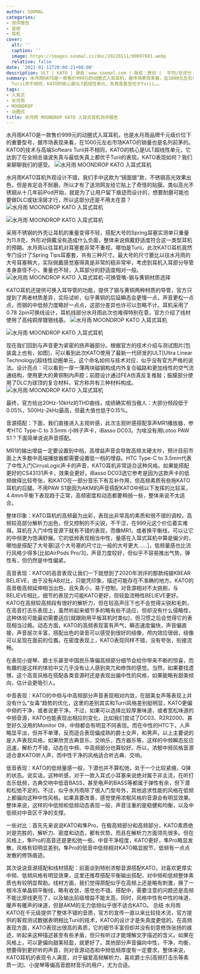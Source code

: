 ```yaml
---
author: SOOMAL
categories:
- 测评报告
- 音频
- 耳机
cover:
  alt: ''
  caption: ''
  image: https://images.soomal.cc/doc/20220111/00097081.webp
  relative: false
date: '2022-01-11T20:00:21+08:00'
description: ULT | KATO | 源自：www.soomal.com | 版权：原创 |  平均/总评分：08.35/142
summary: 水月雨KATO是一款售价999元的动圈式入耳耳机，据市场表现来看，在1000元左右市场KATO的销量也是名列前茅的。KATO的技术与高端Softears
  Turii并不相同，KATO的核心是ULT超线性单元，失真度甚至优于Turii……
tags:
- 入耳式
- 水月雨
- MOONDROP
- 动圈式
title: 水月雨 MOONDROP KATO 入耳式耳机测评报告
---
```


水月雨KATO是一款售价999元的动圈式入耳耳机，也是水月雨品牌千元级价位下的重要型号，据市场表现来看，在1000元左右市场KATO的销量也是名列前茅的。KATO的技术与高端Softears Turii并不相同，KATO的核心是ULT超线性单元，它达到了在全频总谐波失真与最低失真上都优于Turii的表现。KATO表现如何？我们来聊聊我们的感受。
![水月雨 MOONDROP KATO 入耳式耳机](https://images.soomal.cc/doc/20220104/00096965.webp)




水月雨KATO耳机外观设计不错，我们手中这款为“镜面银”款，不锈钢高光效果出色，但是肯定会不耐磨，所以才有了送测网友给它贴上了奇怪的贴膜。类似高光不锈钢从十几年前iPod开始，就是为了让用户留下痕迹而设计的，想要耐磨可能也要做DLC或钛涂层才行，所以这部分还是不用太在意？
![水月雨 MOONDROP KATO 入耳式耳机](https://images.soomal.cc/doc/20220104/00096978.webp)




![水月雨 MOONDROP KATO 入耳式耳机](https://images.soomal.cc/doc/20220104/00096977.webp)




采用不锈钢的外壳让耳机的重量变得不轻，搭配大号的Spring耳塞实测单只重量为11.8克，外形对佩戴没有造成什么负面，整体来说佩戴舒适度符合这一类型耳机的预期。水月雨以往耳机对耳塞套非常不重视，哪怕是Turii，此次KATO耳机竟然专门设计了Spring Tips耳塞套，共有三种尺寸。最大号的尺寸要比以往水月雨的大号耳塞稍大，实际佩戴感觉塞得真是非常的稳非常牢，考虑到耳机入耳部分导管本身直径不小，重量也不轻，入耳部分的舒适度相对一般。
![水月雨 MOONDROP KATO 入耳式耳机-可换管嘴-钢与黄铜材质选择](https://images.soomal.cc/doc/20220104/00096980.webp)




KATO耳机还提供可换入耳导管的功能，提供了钢与黄铜两种材质的导管，官方只提到了两者材质差异，实际试听，似乎黄铜的后延瞬态会更慢一点，声音更松一点点，而钢的中低频力度略好一点点，这部分差异也许可以忽略不计。耳机采用了0.78 2pin可换线设计，耳机线部分水月雨此次也难得特别在意，官方介绍了线材使用了高纯铜厚镀银线基。
![水月雨 MOONDROP KATO 入耳式耳机](https://images.soomal.cc/doc/20220104/00096981_01.webp)




![水月雨 MOONDROP KATO 入耳式耳机](https://images.soomal.cc/doc/20220104/00096982_01.webp)




现在我们回到与声音更为紧密的扬声器部分。根据官方的技术介绍与测试图片[包装盒上也有，如图]，可以看到此次KATO使用了最新一代研发的ULT[Ultra Linear Technology]超线性动圈单元，这个命名如何与技术对应，似乎没有官方严格的说法。设计亮点：可以看到一厚一薄两块磁钢构成内外复合磁路和更加线性的空气流通结构，使用更大的黄铜制内声腔；前腔设计通过FEA仿真反复推敲；振膜部分使用了DLC为球顶的复合材料，官方称共有三种材料构成。
![水月雨 MOONDROP KATO 入耳式耳机](https://images.soomal.cc/doc/20220104/00096964.webp)




最终，官方给出20Hz-10kHz的THD曲线，成绩确实相当傲人：大部分频段低于0.05%，500Hz-2kHz最高，但最大值也低于0.15%。

音源搭配：下面，我们直接进入主观听感，此次主观听感搭配享声MR1播放器，参考HTC Type-C to 3.5mm 小辫子声卡，iBasso DC03。为啥没有用Lotoo PAW S1？下面简单说说声音搭配。

MR1的输出增益一定要设置到中档，高增益声音会导致高频太硬太吵，预计目前市面上大多数中高端播放器都需要设置低一档的增益。HTC Type-C to 3.5mm代表了中性入门CirrusLogic声卡的声音，KATO耳机非常适合这种风格。如果能搭配更好的CS43131声卡，效果会更好。iBasso DC03选它参考是因为这款声卡的低频做得比较夸张，和KATO在一部分音乐下有互补作用，但高频素质有些拖KATO耳机的后腿。不用PAW S1是因为AKM的声音搭配KATO中频以下发挥的比较呆，4.4mm平衡下表现趋于正常，高频密度和动态都要稍弱一些，整体来说不太适合。

整体印象：KATO耳机的高频最为出彩，表现出非常高的素质和很不错的调校，高频较高部分解析力出色，但又控制的不尖锐，不干涩，在999元这个价位着实难得。耳机在入门中性音源下就有不错的表现，而像MR1，或者换平衡线，可以让它的中频更为饱满舒展。它的低频表现相当中性，量感在入耳式耳机中算是偏少的，哪怕是搭配了大号塞[这个大号塞的尺寸比一般的大号更大……]，低频量感也比流行风格少得多[比如AirPods Pro/3]，声音力度较好，但似乎不容易推出气势。弹性有，但仍然是中性偏紧。

高音表现：KATO的高音表现让我们一下就想到了2020年测评的那款纯铍KBEAR BELIEVE，由于没有AB对比，只能凭印象，描述可能存在不准确的地方。KATO的高音极高频延伸相当出色，且失真小，易于控制，对音源相对不太挑剔，与BELIEVE相比，细节的表现力可能KATO更好，但轻盈流畅性BELIEVE更好。KATO在高频较高频段有很好的解析力，但在较高声压下也不会觉得尖锐和毛刺，在高音打击乐表现上，虽然听起来细节多的略有些不适应，但却没有什么侵略性，这种体验可能最初需要适应[就跟刚用平板耳机时类似]，但习惯之后会觉得它的表现相当过瘾。动态方面，KATO的高频表现富有声气，瞬态速度偏快，声音偏直接，声音层次丰富，搭配出色的录音可以感受到很好的结像，颅内效应很弱，结像可以呈现在面前的位置。在密度表现上，KATO表现同样不错，没有夸张，衔接流畅。

在表现小提琴、爵士乐甚至中国民乐等偏高频部分细节会给你带来不断的惊喜，而有趣的是这样的体验中又几乎没有让人感到突兀和修饰的感觉。当然，如果要找遗憾，这个高音风格在搭配各类音源时还是表现出偏中性的风格，如果能略有甜美倾向，估计会更吸引人。

中音表现：KATO的中频与中高频部分声音表现相对内敛，在甜美女声等表现上并没有什么“女毒”趋势的优化，这里的差别其实和Turri风格差别挺明显，KATO更偏中频的干净，或者说更干净。不过，如果可以选择比较厚重味道，或者宽松味道的中频音源，KATO也能表现出相应的变化，比如我们尝试了DC03、R2R2000、甚至好久没用的Monitor 09，中频都会有明显不同表现。而在中性的HTC下，人声略显平淡，但并不单薄，反而适合表现偏成熟的爵士女声，和男声。以上主要说的是人声表现风格，如果欣赏古典音乐，交响乐，西方器乐等，这样的中频瞬态反应迅速，解析力不错，动态在中频、中高频部分也算较好。所以，浓郁中频风格音源适合拿KATO听人声，而中性干净的风格适合听古典、交响。

低音表现：KATO的低频量感一般，下潜也并不算松弛，处于一个比较紧绷，Q弹的状态。说实话，这种听感，对于一款入耳式小耳塞来说绝对属于非主流，在听打击乐低频，古典交响中低音BASS，甚至电声的BASS等都属于弹性有余，但下潜和松弛不足的。不过，似乎水月雨除了很入门型号外，其他追求性能的风格在低频上都偏向这种中性风格。如果真要改善，感觉使用浓郁风格的音源会有明显效果。整体来说，这样的中低频和低频动态表现一般，声音注重的是稳健和均衡，以及中低频对中音区干净的支撑。

一些对比：首先先来说说KATO和隼Pro，在极高频部分和高频部分，KATO素质绝对是完胜的，解析力、密度和动态，都有优势。而且在解析力方面领先很多。但在风格上，隼Pro的高音还是更松弛一些。中音干净程度，KATO更好，隼Pro略显发散，风格有较明显差别。隼Pro的低音中低频相对KATO略显脱节，低频有一点点发散的修饰痕迹。

其次说说音源搭配和线材搭配：前面谈到特别浓郁音源搭配KATO，对喜欢更厚实中频、低频风格有明显效果，这里还推荐搭配平衡输出搭配，对中频和低频整体素质也有较明显帮助。线材方面，我们觉得原配似乎在高频上还是略有刺激，换了一根冷冻单晶铜平衡线，略有收敛，感觉也不错。搭配中，需要注意的问题还是高频不能比原线更亮了，以及输出前级增益不能太高，同时，风格中性有中性的味道，暖声有暖声的味道，但是AKM的无力低频似乎很不适合KATO。
总结
水月雨KATO在千元级提供了整体不错的音质，官方的宣传一直以来比较技术流，官方提供的客观测试数据表明相比Turii的技术，KATO的设计才是失真度更低的。在高频表现方面，KATO表现出很高的素质，它的细节丰富但却并没有刻意修饰张扬的痕迹，听起来这种描述甚至有些矛盾，但只有听过才能理解文字描述的含义。如果在风格上，可以更偏向甜美轻盈，就更好了。其他部分声音偏向中性，干净，均衡，想要得到更好听的声音，则对音源动态和中频低频厚度有一定要求。整体来说，KATO耳机的表现令人满意，对于偏爱高频解析力，喜欢爵士乐[高频打击乐等素质一流]、小提琴等偏高音题材音乐的用户，尤为合适。
